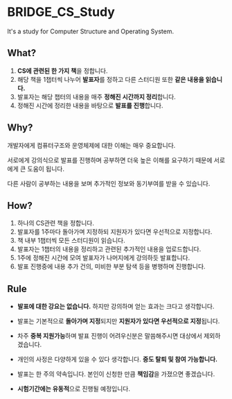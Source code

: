 # BRIDGE_CS_Study

It's a study for Computer Structure and Operating System.


## What?
1. <b>CS에 관련된 한 가지 책</b>을 정합니다.
2. 해당 책을 1챕터씩 나누어 <b>발표자</b>를 정하고 다른 스터디원 또한 <b>같은 내용을 읽습니다.</b>
3. 발표자는 해당 챕터의 내용을 매주 <b>정해진 시간까지 정리</b>합니다.
4. 정해진 시간에 정리한 내용을 바탕으로 <b>발표를 진행</b>합니다.


## Why?
  개발자에게 컴퓨터구조와 운영체제에 대한 이해는 매우 중요합니다.

  서로에게 강의식으로 발표를 진행하며 공부하면 더욱 높은 이해를 요구하기 때문에 서로에게 큰 도움이 됩니다.

  다른 사람이 공부하는 내용을 보며 추가적인 정보와 동기부여를 받을 수 있습니다.


## How?
1. 하나의 CS관련 책을 정합니다.
2. 발표자를 1주마다 돌아가며 지정하되 지원자가 있다면 우선적으로 지정합니다.
3. 책 내부 1챕터씩 모든 스터디원이 읽습니다.
4. 발표자는 1챕터의 내용을 정리하고 관련된 추가적인 내용을 업로드합니다.
5. 1주에 정해진 시간에 모여 발표자가 나머지에게 강의하듯 발표합니다.
6. 발표 진행중에 내용 추가 건의, 미비한 부분 탐색 등을 병행하며 진행합니다.


## Rule
* <b>발표에 대한 강요는 없습니다.</b> 하지만 강의하며 얻는 효과는 크다고 생각합니다.

* 발표는 기본적으로 <b>돌아가며 지정</b>되지만 <b>지원자가 있다면 우선적으로 지정</b>됩니다.

* 차주 <b>중복 지원가능</b>하며 발표 진행이 어려우신분은 말씀해주시면 대상에서 제외하겠습니다.

* 개인의 사정은 다양하게 있을 수 있다 생각합니다. <b>중도 탈퇴 및 참여 가능합니다.</b>

* 발표는 한 주의 약속입니다. 본인이 신청한 만큼 <b>책임감</b>을 가졌으면 좋겠습니다.

* <b>시험기간에는 유동적</b>으로 진행될 예정입니다.
